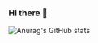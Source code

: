 ### Hi there 👋
![Anurag's GitHub stats](https://github-readme-stats.vercel.app/api?username=ufec&show_icons=true&theme=radical)
